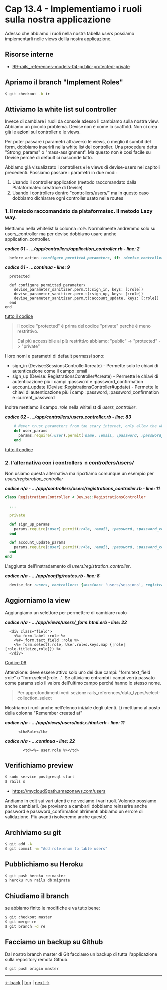 # <a name="top"></a> Cap 13.4 - Implementiamo i ruoli sulla nostra applicazione

Adesso che abbiamo i ruoli nella nostra tabella *users* possiamo implementarli nelle views dellla nostra applicazione.



## Risorse interne

- [99-rails_references-models-04-public-protected-private]()



## Apriamo il branch "Implement Roles"

```bash
$ git checkout -b ir
```



## Attiviamo la white list sul controller

Invece di cambiare i ruoli da console adesso li cambiamo sulla nostra view.
Abbiamo un piccolo problema. Devise non è come lo scaffold. Non ci crea già le azioni sul controller e le views.

Per poter passare i parametri attraverso le views, o meglio il sumbit del form, dobbiamo inserirli nella white list del controller. Una procedura detta "Strong_params" o "mass-assignment". Ma questo non è così facile su Devise perché di default ci nasconde tutto.

Abbiamo già visualizzato i controllers e le views di devise-users nei capitoli precedenti.
Possiamo passare i parametri in due modi:

1. Usando il controller application (metodo raccomandato dalla Plataformatec creatrice di Devise)
2. Usando i controllers dentro "controllers/users/" ma in questo caso dobbiamo dichiarare ogni controller usato nella routes



### 1. Il metodo raccomandato da plataformatec. Il metodo Lazy way.

Mettiamo nella whitelist la colonna :role. Normalmente andremmo solo su users_controller ma per devise dobbiamo usare anche application_controller.

***codice 01 - .../app/controllers/application_controller.rb - line: 2***

```ruby
  before_action :configure_permitted_parameters, if: :devise_controller?
```

***codice 01 - ...continua - line: 9***

```
  protected

  def configure_permitted_parameters
    devise_parameter_sanitizer.permit(:sign_in, keys: [:role])
    devise_parameter_sanitizer.permit(:sign_up, keys: [:role])
    devise_parameter_sanitizer.permit(:account_update, keys: [:role])
  end
end
```

[tutto il codice](#01-13-03_01all)

> il codice "protected" è prima del codice "private" perché è meno restrittivo.
>
> Dal più accessibile al più restrittivo abbiamo: "public" -> "protected" -> "private"

I loro nomi e parametri di default permessi sono:

- sign_in (Devise::SessionsController#create) - Permette solo le chiavi di autenticazione come il campo :email
- sign_up (Devise::RegistrationsController#create) - Permette le chiavi di autenticazione più i campi :password e :password_confirmation
- account_update (Devise::RegistrationsController#update) - Permette le chiavi di autenticazione più i campi :password, :password_confirmation e :current_password


Inoltre mettiamo il campo *:role* nella whitelist di *users_controller*.

***codice 02 - .../app/controllers/users_controller.rb - line: 83***

```ruby
    # Never trust parameters from the scary internet, only allow the white list through.
    def user_params
      params.require(:user).permit(:name, :email, :password, :password_confirmation, :role)
    end
```

[tutto il codice](#01-13-03_02all)



### 2. l'alternativa con i controllers in *controllers/users/*

Non usiamo questa alternativa ma riportiamo comunque un esempio per *users/registration_controller*

***codice n/a - .../app/controllers/users/registrations_controller.rb - line: 11***

```ruby
class RegistrationsController < Devise::RegistrationsController

  ...

  private

  def sign_up_params
    params.require(:user).permit(:role, :email, :password, :password_confirmation)
  end

  def account_update_params
    params.require(:user).permit(:role, :email, :password, :password_confirmation, :current_password)
  end
end
```

L'aggiunta dell'instradamento di *users/registration_controller*.

***codice n/a - .../app/config/routes.rb - line: 8***

```ruby
  devise_for :users, controllers: {sessions: 'users/sessions', registration: 'users/registration'}, path: '', path_names: {sign_in: 'login'}
```



## Aggiorniamo la view

Aggiungiamo un selettore per permettere di cambiare ruolo

***codice n/a - .../app/views/users/_form.html.erb - line: 22***

```html+erb
  <div class="field">    
    <%= form.label :role %>
    <%#= form.text_field :role %>
    <%= form.select(:role, User.roles.keys.map {|role| [role.titleize,role]}) %>
  </div>
```

[Codice 06](#01-09-03_06all)

Attenzione: deve essere attivo solo uno dei due campi: "form.text_field :role" o "form.select(:role...". Se attiviamo entrambi i campi verrà passato come params solo il valore dell'ultimo campo perché hanno lo stesso nome.

> Per approfondimenti vedi sezione rails_references/data_types/select-collection_select


Mostriamo i ruoli anche nell'elenco iniziale degli utenti. Li mettiamo al posto della colonna "Remember created at"

***codice n/a - .../app/views/users/index.html.erb - line: 11***

```html+erb
      <th>Role</th>
```

***codice n/a - ...continua - line: 22***

```html+erb
        <td><%= user.role %></td>
```



## Verifichiamo preview

```bash
$ sudo service postgresql start
$ rails s
```

- https://mycloud9path.amazonaws.com/users

Andiamo in edit sui vari utenti e ne vediamo i vari ruoli. Volendo possiamo anche cambiarli.
(se proviamo a cambiarli dobbiamo reinserire anche password e password_confirmation altrimenti abbiamo un errore di validazione. Più avanti risolveremo anche questo)



## Archiviamo su git

```bash
$ git add -A
$ git commit -m "Add role:enum to table users"
```



## Pubblichiamo su Heroku

```bash
$ git push heroku re:master
$ heroku run rails db:migrate
```



## Chiudiamo il branch

se abbiamo finito le modifiche e va tutto bene:

```bash
$ git checkout master
$ git merge re
$ git branch -d re
```



## Facciamo un backup su Github

Dal nostro branch master di Git facciamo un backup di tutta l'applicazione sulla repository remota Github.

```bash
$ git push origin master
```



---

[<- back](https://github.com/flaviobordonidev/leanpubabrandnewcms/blob/master/01-base/09-manage_users/03-browser_tab_title_users-it.md)
 | [top](#top) |
[next ->](https://github.com/flaviobordonidev/leanpubabrandnewcms/blob/master/01-base/09-manage_users/05-implement_language-it.md)
